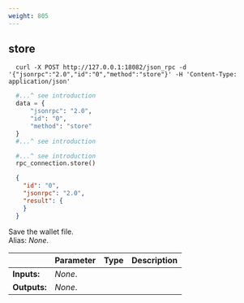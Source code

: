 ```yaml
---
weight: 805
---
```


## **store**

```shell
  curl -X POST http://127.0.0.1:18082/json_rpc -d '{"jsonrpc":"2.0","id":"0","method":"store"}' -H 'Content-Type: application/json'
```
```python
  #...^ see introduction
  data = {
      "jsonrpc": "2.0",
      "id": "0",
      "method": "store"
  }
  #...^ see introduction
```
```py
  #...^ see introduction
  rpc_connection.store()
```
```json
  {
    "id": "0",
    "jsonrpc": "2.0",
    "result": {
    }
  }
```
Save the wallet file.  
Alias: *None*.  

|             | Parameter | Type | Description
| ---         | ---       | ---  | ---
|**Inputs:**  | *None*.   |      |
|**Outputs:** | *None*.   |      |